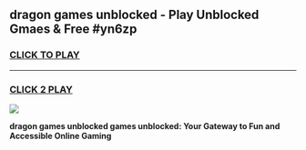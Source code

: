 
## dragon games unblocked - Play Unblocked Gmaes & Free #yn6zp
<h3>
<a href="https://premium.freeplayer.one?title=dragon_games_unblocked&ref=03M">CLICK TO PLAY</a></h3>
<hr>

<h3>
<a href="https://premium.freeplayer.one?title=dragon_games_unblocked&ref=03M">CLICK 2 PLAY</a>
  
</h3>

<a href="https://premium.freeplayer.one?title=dragon_games_unblocked&ref=03M"><img src="https://clearcache.store/games.png"></a>


**dragon games unblocked games unblocked: Your Gateway to Fun and Accessible Online Gaming**
